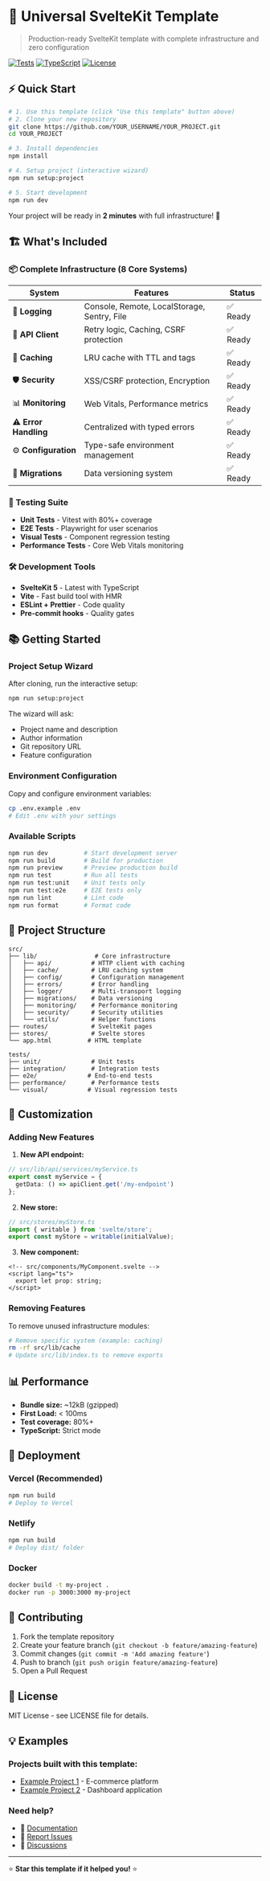 # 🚀 Universal SvelteKit Template

> Production-ready SvelteKit template with complete infrastructure and zero configuration

[![Tests](https://img.shields.io/badge/tests-13%20passing-brightgreen)](tests)
[![TypeScript](https://img.shields.io/badge/TypeScript-strict-blue)](tsconfig.json)
[![License](https://img.shields.io/badge/license-MIT-green)](LICENSE)

## ⚡ Quick Start

```bash
# 1. Use this template (click "Use this template" button above)
# 2. Clone your new repository
git clone https://github.com/YOUR_USERNAME/YOUR_PROJECT.git
cd YOUR_PROJECT

# 3. Install dependencies
npm install

# 4. Setup project (interactive wizard)
npm run setup:project

# 5. Start development
npm run dev
```

Your project will be ready in **2 minutes** with full infrastructure! 🎯

## 🏗️ What's Included

### 📦 Complete Infrastructure (8 Core Systems)

| System | Features | Status |
|--------|----------|--------|
| 📝 **Logging** | Console, Remote, LocalStorage, Sentry, File | ✅ Ready |
| 🔄 **API Client** | Retry logic, Caching, CSRF protection | ✅ Ready |
| 💾 **Caching** | LRU cache with TTL and tags | ✅ Ready |
| 🛡️ **Security** | XSS/CSRF protection, Encryption | ✅ Ready |
| 📊 **Monitoring** | Web Vitals, Performance metrics | ✅ Ready |
| ⚠️ **Error Handling** | Centralized with typed errors | ✅ Ready |
| ⚙️ **Configuration** | Type-safe environment management | ✅ Ready |
| 🔄 **Migrations** | Data versioning system | ✅ Ready |

### 🧪 Testing Suite

- **Unit Tests** - Vitest with 80%+ coverage
- **E2E Tests** - Playwright for user scenarios  
- **Visual Tests** - Component regression testing
- **Performance Tests** - Core Web Vitals monitoring

### 🛠️ Development Tools

- **SvelteKit 5** - Latest with TypeScript
- **Vite** - Fast build tool with HMR
- **ESLint + Prettier** - Code quality
- **Pre-commit hooks** - Quality gates

## 📚 Getting Started

### Project Setup Wizard

After cloning, run the interactive setup:

```bash
npm run setup:project
```

The wizard will ask:
- Project name and description
- Author information  
- Git repository URL
- Feature configuration

### Environment Configuration

Copy and configure environment variables:

```bash
cp .env.example .env
# Edit .env with your settings
```

### Available Scripts

```bash
npm run dev          # Start development server
npm run build        # Build for production
npm run preview      # Preview production build
npm run test         # Run all tests
npm run test:unit    # Unit tests only
npm run test:e2e     # E2E tests only
npm run lint         # Lint code
npm run format       # Format code
```

## 🎯 Project Structure

```
src/
├── lib/                # Core infrastructure
│   ├── api/           # HTTP client with caching
│   ├── cache/         # LRU caching system
│   ├── config/        # Configuration management
│   ├── errors/        # Error handling
│   ├── logger/        # Multi-transport logging
│   ├── migrations/    # Data versioning
│   ├── monitoring/    # Performance monitoring
│   ├── security/      # Security utilities
│   └── utils/         # Helper functions
├── routes/            # SvelteKit pages
├── stores/            # Svelte stores
└── app.html          # HTML template

tests/
├── unit/              # Unit tests
├── integration/       # Integration tests
├── e2e/              # End-to-end tests
├── performance/       # Performance tests
└── visual/           # Visual regression tests
```

## 🔧 Customization

### Adding New Features

1. **New API endpoint:**
```typescript
// src/lib/api/services/myService.ts
export const myService = {
  getData: () => apiClient.get('/my-endpoint')
};
```

2. **New store:**
```typescript
// src/stores/myStore.ts
import { writable } from 'svelte/store';
export const myStore = writable(initialValue);
```

3. **New component:**
```svelte
<!-- src/components/MyComponent.svelte -->
<script lang="ts">
  export let prop: string;
</script>
```

### Removing Features

To remove unused infrastructure modules:

```bash
# Remove specific system (example: caching)
rm -rf src/lib/cache
# Update src/lib/index.ts to remove exports
```

## 📊 Performance

- **Bundle size:** ~12kB (gzipped)
- **First Load:** < 100ms
- **Test coverage:** 80%+
- **TypeScript:** Strict mode

## 🚀 Deployment

### Vercel (Recommended)
```bash
npm run build
# Deploy to Vercel
```

### Netlify
```bash
npm run build
# Deploy dist/ folder
```

### Docker
```bash
docker build -t my-project .
docker run -p 3000:3000 my-project
```

## 🤝 Contributing

1. Fork the template repository
2. Create your feature branch (`git checkout -b feature/amazing-feature`)
3. Commit changes (`git commit -m 'Add amazing feature'`)
4. Push to branch (`git push origin feature/amazing-feature`)
5. Open a Pull Request

## 📄 License

MIT License - see LICENSE file for details.

## 💡 Examples

### Projects built with this template:
- [Example Project 1](https://github.com/user/project1) - E-commerce platform
- [Example Project 2](https://github.com/user/project2) - Dashboard application

### Need help?
- 📖 [Documentation](docs/INFRASTRUCTURE.md)
- 🐛 [Report Issues](https://github.com/kinderlystv-png/project-template/issues)
- 💬 [Discussions](https://github.com/kinderlystv-png/project-template/discussions)

---

⭐ **Star this template if it helped you!** ⭐
